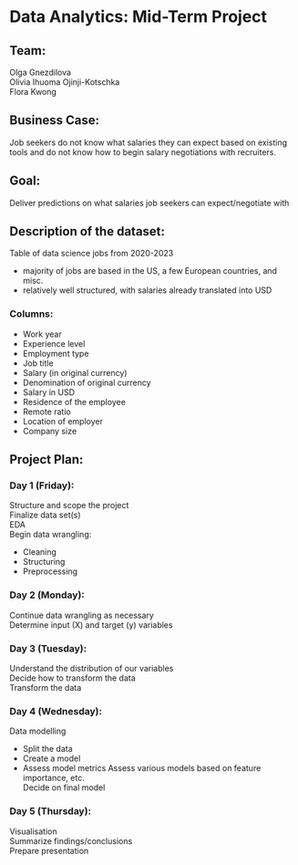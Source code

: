 # Data Analytics: Mid-Term Project

## Team:
Olga Gnezdilova<br>
Olivia Ihuoma Ojinji-Kotschka<br>
Flora Kwong<br>

## Business Case:
Job seekers do not know what salaries they can expect based on existing tools and do not know how to begin salary negotiations with recruiters.

## Goal:
Deliver predictions on what salaries job seekers can expect/negotiate with
 
## Description of the dataset:
Table of data science jobs from 2020-2023
 - majority of jobs are based in the US, a few European countries, and misc.
 - relatively well structured, with salaries already translated into USD
 
### Columns:
- Work year
- Experience level
- Employment type
- Job title
- Salary (in original currency)
- Denomination of original currency
- Salary in USD
- Residence of the employee
- Remote ratio
- Location of employer
- Company size
  
## Project Plan:
### Day 1 (Friday):
Structure and scope the project<br>
Finalize data set(s)<br>
EDA<br>
Begin data wrangling:
 - Cleaning
 - Structuring
 - Preprocessing
### Day 2 (Monday):
Continue data wrangling as necessary<br>
Determine input (X) and target (y) variables<br>
### Day 3 (Tuesday):
Understand the distribution of our variables<br>
Decide how to transform the data<br>
Transform the data<br>
### Day 4 (Wednesday):
Data modelling
 - Split the data
 - Create a model
 - Assess model metrics
Assess various models based on feature importance, etc.<br>
Decide on final model<br>
### Day 5 (Thursday):
Visualisation<br>
Summarize findings/conclusions<br>
Prepare presentation<br>
